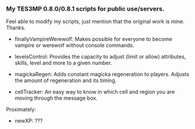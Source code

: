 ### My TES3MP 0.8.0/0.8.1 scripts for public use/servers.

Feel able to modify my scripts, just mention that the original work is mine. Thanks.

- finallyVampireWerewolf: Makes possible for everyone to become vampire or werewolf without console commands.

- levelsControl: Provides the capacity to adjust (limit or allow) attributes, skills, level and more to a given number.

- magickaRegen: Adds constant magicka regeneration to players. Adjusts the amount of regeneration and its timing.

- cellTracker: An easy way to know in which cell and region you are moving through the message box.

Proximately:

- newXP: ???
